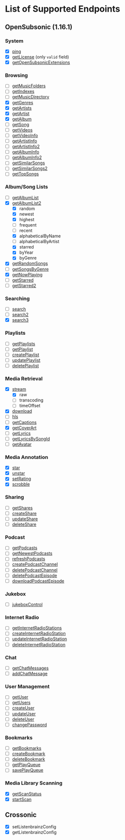 # List of Supported Endpoints

## OpenSubsonic (1.16.1)

### System

- [x] [ping](https://opensubsonic.netlify.app/docs/endpoints/ping)
- [x] [getLicense](https://opensubsonic.netlify.app/docs/endpoints/getlicense) (only `valid` field)
- [x] [getOpenSubsonicExtensions](https://opensubsonic.netlify.app/docs/endpoints/getopensubsonicextensions)

### Browsing

- [ ] [getMusicFolders](https://opensubsonic.netlify.app/docs/endpoints/getmusicfolders)
- [ ] [getIndexes](https://opensubsonic.netlify.app/docs/endpoints/getindexes)
- [ ] [getMusicDirectory](https://opensubsonic.netlify.app/docs/endpoints/getmusicdirectory)
- [x] [getGenres](https://opensubsonic.netlify.app/docs/endpoints/getgenres)
- [x] [getArtists](https://opensubsonic.netlify.app/docs/endpoints/getartists)
- [x] [getArtist](https://opensubsonic.netlify.app/docs/endpoints/getartist)
- [x] [getAlbum](https://opensubsonic.netlify.app/docs/endpoints/getalbum)
- [ ] [getSong](https://opensubsonic.netlify.app/docs/endpoints/getsong)
- [ ] [getVideos](https://opensubsonic.netlify.app/docs/endpoints/getvideos)
- [ ] [getVideoInfo](https://opensubsonic.netlify.app/docs/endpoints/getvideoinfo)
- [ ] [getArtistInfo](https://opensubsonic.netlify.app/docs/endpoints/getartistinfo)
- [ ] [getArtistInfo2](https://opensubsonic.netlify.app/docs/endpoints/getartistinfo2)
- [ ] [getAlbumInfo](https://opensubsonic.netlify.app/docs/endpoints/getalbuminfo)
- [ ] [getAlbumInfo2](https://opensubsonic.netlify.app/docs/endpoints/getalbuminfo2)
- [ ] [getSimilarSongs](https://opensubsonic.netlify.app/docs/endpoints/getsimilarsongs)
- [ ] [getSimilarSongs2](https://opensubsonic.netlify.app/docs/endpoints/getsimilarsongs2)
- [ ] [getTopSongs](https://opensubsonic.netlify.app/docs/endpoints/gettopsongs)

### Album/Song Lists

- [ ] [getAlbumList](https://opensubsonic.netlify.app/docs/endpoints/getalbumlist)
- [x] [getAlbumList2](https://opensubsonic.netlify.app/docs/endpoints/getalbumlist2)
  - [x] random
  - [x] newest
  - [x] highest
  - [ ] frequent
  - [ ] recent
  - [x] alphabeticalByName
  - [ ] alphabeticalByArtist
  - [x] starred
  - [x] byYear
  - [x] byGenre
- [x] [getRandomSongs](https://opensubsonic.netlify.app/docs/endpoints/getrandomsongs)
- [ ] [getSongsByGenre](https://opensubsonic.netlify.app/docs/endpoints/getsongsbygenre)
- [x] [getNowPlaying](https://opensubsonic.netlify.app/docs/endpoints/getnowplaying)
- [ ] [getStarred](https://opensubsonic.netlify.app/docs/endpoints/getstarred)
- [ ] [getStarred2](https://opensubsonic.netlify.app/docs/endpoints/getstarred2)

### Searching

- [ ] [search](https://opensubsonic.netlify.app/docs/endpoints/search)
- [ ] [search2](https://opensubsonic.netlify.app/docs/endpoints/search2)
- [x] [search3](https://opensubsonic.netlify.app/docs/endpoints/search3)

### Playlists

- [ ] [getPlaylists](https://opensubsonic.netlify.app/docs/endpoints/getplaylists)
- [ ] [getPlaylist](https://opensubsonic.netlify.app/docs/endpoints/getplaylist)
- [ ] [createPlaylist](https://opensubsonic.netlify.app/docs/endpoints/createplaylist)
- [ ] [updatePlaylist](https://opensubsonic.netlify.app/docs/endpoints/updateplaylist)
- [ ] [deletePlaylist](https://opensubsonic.netlify.app/docs/endpoints/deleteplaylist)

### Media Retrieval

- [x] [stream](https://opensubsonic.netlify.app/docs/endpoints/stream)
  - [x] raw
  - [ ] transcoding
  - [ ] timeOffset
- [x] [download](https://opensubsonic.netlify.app/docs/endpoints/download)
- [ ] [hls](https://opensubsonic.netlify.app/docs/endpoints/hls)
- [ ] [getCaptions](https://opensubsonic.netlify.app/docs/endpoints/getcaptions)
- [x] [getCoverArt](https://opensubsonic.netlify.app/docs/endpoints/getcoverart)
- [ ] [getLyrics](https://opensubsonic.netlify.app/docs/endpoints/getlyrics)
- [ ] [getLyricsBySongId](https://opensubsonic.netlify.app/docs/endpoints/getlyricsbysongid)
- [ ] [getAvatar](https://opensubsonic.netlify.app/docs/endpoints/getavatar)

### Media Annotation

- [x] [star](https://opensubsonic.netlify.app/docs/endpoints/star)
- [x] [unstar](https://opensubsonic.netlify.app/docs/endpoints/unstar)
- [x] [setRating](https://opensubsonic.netlify.app/docs/endpoints/setrating)
- [x] [scrobble](https://opensubsonic.netlify.app/docs/endpoints/scrobble)

### Sharing

- [ ] [getShares](https://opensubsonic.netlify.app/docs/endpoints/getshares)
- [ ] [createShare](https://opensubsonic.netlify.app/docs/endpoints/createshare)
- [ ] [updateShare](https://opensubsonic.netlify.app/docs/endpoints/updateshare)
- [ ] [deleteShare](https://opensubsonic.netlify.app/docs/endpoints/deleteshare)

### Podcast

- [ ] [getPodcasts](https://opensubsonic.netlify.app/docs/endpoints/getpodcasts)
- [ ] [getNewestPodcasts](https://opensubsonic.netlify.app/docs/endpoints/getnewestpodcasts)
- [ ] [refreshPodcasts](https://opensubsonic.netlify.app/docs/endpoints/refreshpodcasts)
- [ ] [createPodcastChannel](https://opensubsonic.netlify.app/docs/endpoints/createpodcastchannel)
- [ ] [deletePodcastChannel](https://opensubsonic.netlify.app/docs/endpoints/deletepodcastchannel)
- [ ] [deletePodcastEpisode](https://opensubsonic.netlify.app/docs/endpoints/deletepodcastepisode)
- [ ] [downloadPodcastEpisode](https://opensubsonic.netlify.app/docs/endpoints/downloadpodcastepisode)

### Jukebox

- [ ] [jukeboxControl](https://opensubsonic.netlify.app/docs/endpoints/jukeboxcontrol)

### Internet Radio

- [ ] [getInternetRadioStations](https://opensubsonic.netlify.app/docs/endpoints/getinternetradiostations)
- [ ] [createInternetRadioStation](https://opensubsonic.netlify.app/docs/endpoints/createinternetradiostation)
- [ ] [updateInternetRadioStation](https://opensubsonic.netlify.app/docs/endpoints/updateinternetradiostation)
- [ ] [deleteInternetRadioStation](https://opensubsonic.netlify.app/docs/endpoints/deleteinternetradiostation)

### Chat

- [ ] [getChatMessages](https://opensubsonic.netlify.app/docs/endpoints/getchatmessages)
- [ ] [addChatMessage](https://opensubsonic.netlify.app/docs/endpoints/addchatmessage)

### User Management

- [ ] [getUser](https://opensubsonic.netlify.app/docs/endpoints/getuser)
- [ ] [getUsers](https://opensubsonic.netlify.app/docs/endpoints/getusers)
- [ ] [createUser](https://opensubsonic.netlify.app/docs/endpoints/createuser)
- [ ] [updateUser](https://opensubsonic.netlify.app/docs/endpoints/updateuser)
- [ ] [deleteUser](https://opensubsonic.netlify.app/docs/endpoints/deleteuser)
- [ ] [changePassword](https://opensubsonic.netlify.app/docs/endpoints/changepassword)

### Bookmarks

- [ ] [getBookmarks](https://opensubsonic.netlify.app/docs/endpoints/getbookmarks)
- [ ] [createBookmark](https://opensubsonic.netlify.app/docs/endpoints/createbookmark)
- [ ] [deleteBookmark](https://opensubsonic.netlify.app/docs/endpoints/deletebookmark)
- [ ] [getPlayQueue](https://opensubsonic.netlify.app/docs/endpoints/getplayqueue)
- [ ] [savePlayQueue](https://opensubsonic.netlify.app/docs/endpoints/saveplayqueue)

### Media Library Scanning

- [x] [getScanStatus](https://opensubsonic.netlify.app/docs/endpoints/getscanstatus)
- [x] [startScan](https://opensubsonic.netlify.app/docs/endpoints/startscan)

## Crossonic

- [x] setListenbrainzConfig
- [x] getListenbrainzConfig